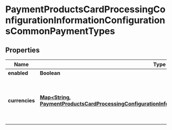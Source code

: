 
# PaymentProductsCardProcessingConfigurationInformationConfigurationsCommonPaymentTypes

## Properties
Name | Type | Description | Notes
------------ | ------------- | ------------- | -------------
**enabled** | **Boolean** |  |  [optional]
**currencies** | [**Map&lt;String, PaymentProductsCardProcessingConfigurationInformationConfigurationsCommonCurrencies&gt;**](PaymentProductsCardProcessingConfigurationInformationConfigurationsCommonCurrencies.md) | Three-character [ISO 4217 ALPHA-3 Standard Currency Codes.](http://apps.cybersource.com/library/documentation/sbc/quickref/currencies.pdf) |  [optional]



